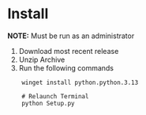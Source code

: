 # Install
**NOTE:** Must be run as an administrator
1. Download most recent release
2. Unzip Archive
3. Run the following commands
```
	winget install python.python.3.13

	# Relaunch Terminal
	python Setup.py
```
